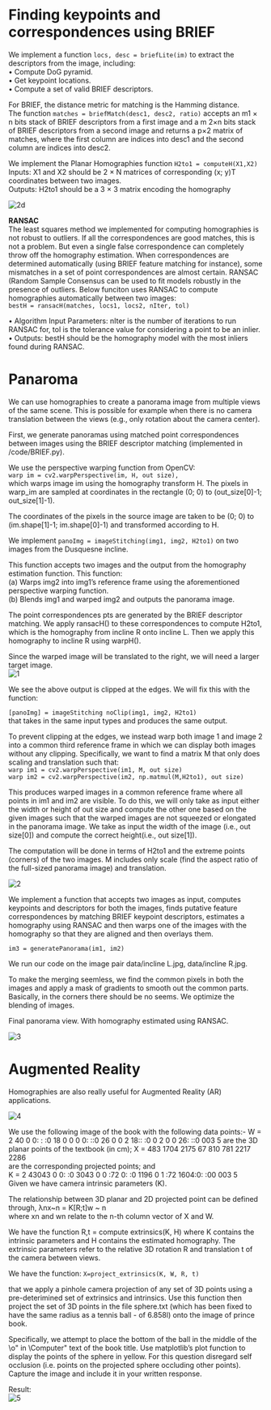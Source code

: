 # Finding keypoints and correspondences using BRIEF
We implement a function ```locs, desc = briefLite(im)``` to extract the descriptors from the image, including:   
• Compute DoG pyramid.   
• Get keypoint locations.   
• Compute a set of valid BRIEF descriptors.    

For BRIEF, the distance metric for matching is the Hamming distance.      
The function ```matches = briefMatch(desc1, desc2, ratio)``` accepts an m1 × n bits stack of BRIEF descriptors from a first image and a m 2×n bits stack of BRIEF descriptors from a second image and returns a p×2 matrix of matches, where the first column are indices into desc1 and the second column are indices into desc2. 


We implement the  Planar Homographies function
```H2to1 = computeH(X1,X2)```      
Inputs: X1 and X2 should be 2 × N matrices of corresponding (x; y)T coordinates between two images.      
Outputs: H2to1 should be a 3 × 3 matrix encoding the homography 

![2d](/results/brief.png)

**RANSAC**    
The least squares method we implemented for computing homographies is not robust to outliers. If all the correspondences are good matches, this is not a problem. But even a single false correspondence can completely throw off the homography estimation. When correspondences are determined automatically (using BRIEF feature matching for instance), some mismatches in a set of point correspondences are almost certain. RANSAC (Random Sample Consensus can be used to fit models robustly in the presence of outliers.
Below funciton uses RANSAC to compute homographies automatically between two images:    
```bestH = ransacH(matches, locs1, locs2, nIter, tol)```

• Algorithm Input Parameters: nIter is the number of iterations to run RANSAC for, tol is the tolerance value for considering a point to be an inlier.    
• Outputs: bestH should be the homography model with the most inliers found during RANSAC.    

# Panaroma

We can use homographies to create a panorama image from multiple views of the same scene. This is possible for example when there is no camera translation between the views (e.g., only rotation about the camera center).

First, we generate panoramas using matched point correspondences between images using the BRIEF descriptor matching (implemented in /code/BRIEF.py). 

We use the perspective warping function from OpenCV:     
```warp im = cv2.warpPerspective(im, H, out size),```    
which warps image im using the homography transform H. The pixels in warp_im are sampled at coordinates in the rectangle (0; 0) to (out_size[0]-1; out_size[1]-1).

The coordinates of the pixels in the source image are taken to be (0; 0) to (im.shape[1]-1; im.shape[0]-1) and transformed according to H. 

We implement ```panoImg = imageStitching(img1, img2, H2to1)``` on two images from the Dusquesne incline. 

This function accepts two images and the output from the homography estimation function. This function:   
(a) Warps img2 into img1’s reference frame using the aforementioned perspective warping function.    
(b) Blends img1 and warped img2 and outputs the panorama image.      

The point correspondences pts are generated by the BRIEF descriptor matching. We apply ransacH() to these correspondences to compute H2to1, which is the homography from incline R onto incline L. Then we apply this homography to incline R using warpH().

Since the warped image will be translated to the right, we will need a larger target image.  
![1](/results/6_1.jpg)

We see the above output is clipped at the edges. We will fix this with the function:   
   
```[panoImg] = imageStitching noClip(img1, img2, H2to1)```      
that takes in the same input types and produces the same output.

To prevent clipping at the edges, we instead warp both image 1 and image 2 into a common third reference frame in which we can display both images without any clipping. Specifically, we want to find a matrix M that only does scaling and translation
such that:      
```warp im1 = cv2.warpPerspective(im1, M, out size)```     
```warp im2 = cv2.warpPerspective(im2, np.matmul(M,H2to1), out size)```   

This produces warped images in a common reference frame where all points in im1 and im2 are visible. To do this, we will only take as input either the width or height of out size and compute the other one based on the given images such that the warped
images are not squeezed or elongated in the panorama image. We take as input the width of the image (i.e., out size[0]) and  compute the correct height(i.e., out size[1]).    

The computation will be done in terms of H2to1 and the extreme points (corners) of the two images. M includes only scale (find the aspect ratio of the full-sized panorama image) and translation.  

![2](/results/q6_2_pan.jpg)

We implement a function that accepts two images as input, computes keypoints and descriptors for both the images, finds putative feature correspondences by matching BRIEF keypoint descriptors, estimates a homography using RANSAC and then warps one of the images with the homography so that they are aligned and then overlays them.
   
```im3 = generatePanorama(im1, im2)```  

We run our code on the image pair data/incline L.jpg, data/incline R.jpg.

To make the merging seemless, we find the common pixels in both the images and apply a mask of gradients to smooth out the common parts. Basically, in the corners there should be no seems. We optimize the blending of images.

Final panorama view. With homography estimated using RANSAC.

![3](/results/q6_3.jpg)



# Augmented Reality

Homographies are also really useful for Augmented Reality (AR) applications.

![4](/results/pb.jpeg)

We use the following image of the book with the following data points:-
W = 2 40 0 0: : :0 18 0 0 0 0: ::0 26 0 0 2 18:: :0 0 2 0 0 26: ::0 003 5
are the 3D planar points of the textbook (in cm);
X = 483 1704 2175 67 810 781 2217 2286   
are the corresponding projected points; and   
K = 2 43043 0 0: :0 3043 0 0 :72 0: :0 1196 0 1 :72 1604:0: :00 003 5   
Given we have camera intrinsic parameters (K).

The relationship between 3D planar and 2D projected point can be defined through,
λnx~n = K[R;t]w ~ n  
where xn and wn relate to the n-th column vector of X and W.

We have the function R,t = compute extrinsics(K, H) where K contains the intrinsic parameters and H contains the estimated homography.
The extrinsic parameters refer to the relative 3D rotation R and translation t of the camera between views. 

We have the function:
```X=project_extrinsics(K, W, R, t)```

that we apply a pinhole camera projection of any set of 3D points using a pre-deterimined set of extrinsics and intrinsics. Use this function then project the set of 3D points in the file sphere.txt (which has been fixed to have the same radius as a tennis ball - of 6.858l) onto the image of prince book.

Specifically, we attempt to place the bottom of the ball in the middle of the \o" in \Computer" text
of the book title. Use matplotlib’s plot function to display the points of the sphere in
yellow. For this question disregard self occlusion (i.e. points on the projected sphere
occluding other points). Capture the image and include it in your written response.

Result:   
![5](/results/pb2.png)
